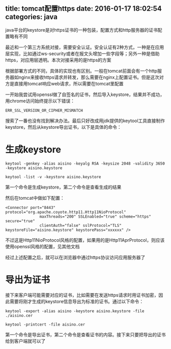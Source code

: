 title: tomcat配置https
date: 2016-01-17 18:02:54
categories: java
---
java平台的keystore是对https证书的一种包装，配置方式和http服务器的证书配置略有不同
<!--more-->

最近和一个第三方系统对接，需要安全认证。安全认证有2种方式，一种是在应用层实现，比如通过ws-security或者在报文头增加一些字段等；另外一种是借助https，对应用层透明。本次对接采用的是https的方案

根据部署方式的不同，具体的实现也有区别。一般在tomcat前面会有一个http服务器如nginx来接收https请求并转发，那么需要在nginx上配置证书。但是这次对方是直接用tomcat响应web请求，所以需要在tomcat里配置

一开始我尝试用openssl做了自签名的证书，然后导入keystore，结果并不成功，用chrome访问始终提示以下错误：
```
ERR_SSL_VERSION_OR_CIPHER_MISMATCH
```

搜索了一番也没有找到解决办法。最后只好改成用jdk提供的keytool工具直接制作keystore，然后从keystore导出证书，以下是具体的命令：

# 生成keystore

```
keytool -genkey -alias aisino -keyalg RSA -keysize 2048 -validity 3650 -keystore aisino.keystore

keytool -list -v -keystore aisino.keystore
```

第一个命令是生成keystore，第二个命令是查看生成的结果

然后在tomcat中做如下配置：
```
<Connector port="8443" protocol="org.apache.coyote.http11.Http11NioProtocol"
               maxThreads="200" SSLEnabled="true" scheme="https" secure="true"
               clientAuth="false" sslProtocol="TLS" keystoreFile="aisino.keystore" keystorePass="xxxxxx" />
```

不过这是Http11NioProtocol风格的配置，如果用的是Http11AprProtocol，则应该使用openssl风格的配置，见其他文档

经过上述配置之后，就可以在浏览器中通过https协议访问应用服务器了

# 导出为证书

接下来客户端可能需要对应的证书，比如需要在发送https请求时用证书加密，因此需要将刚才生成的keystore信息导出为标准的证书。通过以下命令：
```
keytool -export -alias aisino -keystore aisino.keystore -file ./aisino.cer

keytool -printcert -file aisino.cer
```

第一个命令是导出证书，第二个命令是查看证书的内容。接下来只要把导出的证书给到客户端就可以了